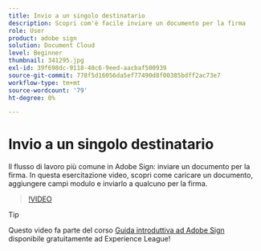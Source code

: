 ```yaml
---
title: Invio a un singolo destinatario
description: Scopri com'è facile inviare un documento per la firma
role: User
product: adobe sign
solution: Document Cloud
level: Beginner
thumbnail: 341295.jpg
exl-id: 39f698dc-9118-48c6-9eed-aacbaf500939
source-git-commit: 778f5d16056da5ef77490d8f00385bdff2ac73e7
workflow-type: tm+mt
source-wordcount: '79'
ht-degree: 0%

---
```


# Invio a un singolo destinatario

Il flusso di lavoro più comune in Adobe Sign: inviare un documento per la firma. In questa esercitazione video, scopri come caricare un documento, aggiungere campi modulo e inviarlo a qualcuno per la firma.

>[!VIDEO](https://video.tv.adobe.com/v/341295?hidetitle=true)

>[!TIP]
>
>Questo video fa parte del corso [Guida introduttiva ad Adobe Sign](https://experienceleague.adobe.com/?recommended=Sign-U-1-2020.1) disponibile gratuitamente ad Experience League!